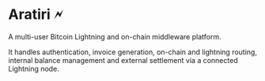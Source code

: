# Aratiri 🗲
A multi-user Bitcoin Lightning and on-chain middleware platform.

It handles authentication, invoice generation, on-chain and lightning routing, internal balance management and external settlement via a connected Lightning node.